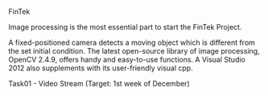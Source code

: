 FinTek

Image processing is the most essential part to start the FinTek Project.

A fixed-positioned camera detects a moving object which is different from the set initial condition.
The latest open-source library of image processing, OpenCV 2.4.9, offers handy and easy-to-use functions.
A Visual Studio 2012 also supplements with its user-friendly visual cpp.

Task01 - Video Stream (Target: 1st week of December)


